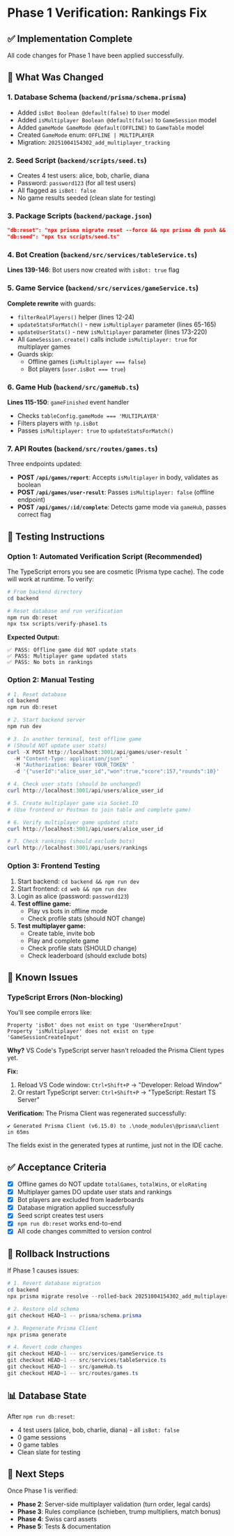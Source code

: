 # Phase 1 Verification: Rankings Fix

## ✅ Implementation Complete

All code changes for Phase 1 have been applied successfully.

## 🔧 What Was Changed

### 1. Database Schema (`backend/prisma/schema.prisma`)
- Added `isBot Boolean @default(false)` to `User` model
- Added `isMultiplayer Boolean @default(false)` to `GameSession` model
- Added `gameMode GameMode @default(OFFLINE)` to `GameTable` model
- Created `GameMode` enum: `OFFLINE | MULTIPLAYER`
- Migration: `20251004154302_add_multiplayer_tracking`

### 2. Seed Script (`backend/scripts/seed.ts`)
- Creates 4 test users: alice, bob, charlie, diana
- Password: `password123` (for all test users)
- All flagged as `isBot: false`
- No game results seeded (clean slate for testing)

### 3. Package Scripts (`backend/package.json`)
```json
"db:reset": "npx prisma migrate reset --force && npx prisma db push && npx tsx scripts/seed.ts",
"db:seed": "npx tsx scripts/seed.ts"
```

### 4. Bot Creation (`backend/src/services/tableService.ts`)
**Lines 139-146**: Bot users now created with `isBot: true` flag

### 5. Game Service (`backend/src/services/gameService.ts`)
**Complete rewrite** with guards:
- `filterRealPlayers()` helper (lines 12-24)
- `updateStatsForMatch()` - new `isMultiplayer` parameter (lines 65-165)
- `updateUserStats()` - new `isMultiplayer` parameter (lines 173-220)
- All `GameSession.create()` calls include `isMultiplayer: true` for multiplayer games
- Guards skip:
  - Offline games (`isMultiplayer === false`)
  - Bot players (`user.isBot === true`)

### 6. Game Hub (`backend/src/gameHub.ts`)
**Lines 115-150**: `gameFinished` event handler
- Checks `tableConfig.gameMode === 'MULTIPLAYER'`
- Filters players with `!p.isBot`
- Passes `isMultiplayer: true` to `updateStatsForMatch()`

### 7. API Routes (`backend/src/routes/games.ts`)
Three endpoints updated:
- **POST `/api/games/report`**: Accepts `isMultiplayer` in body, validates as boolean
- **POST `/api/games/user-result`**: Passes `isMultiplayer: false` (offline endpoint)
- **POST `/api/games/:id/complete`**: Detects game mode via `gameHub`, passes correct flag

## 🧪 Testing Instructions

### Option 1: Automated Verification Script (Recommended)

The TypeScript errors you see are cosmetic (Prisma type cache). The code will work at runtime. To verify:

```powershell
# From backend directory
cd backend

# Reset database and run verification
npm run db:reset
npx tsx scripts/verify-phase1.ts
```

**Expected Output:**
```
✅ PASS: Offline game did NOT update stats
✅ PASS: Multiplayer game updated stats
✅ PASS: No bots in rankings
```

### Option 2: Manual Testing

```powershell
# 1. Reset database
cd backend
npm run db:reset

# 2. Start backend server
npm run dev

# 3. In another terminal, test offline game
# (Should NOT update user stats)
curl -X POST http://localhost:3001/api/games/user-result `
  -H "Content-Type: application/json" `
  -H "Authorization: Bearer YOUR_TOKEN" `
  -d '{"userId":"alice_user_id","won":true,"score":157,"rounds":10}'

# 4. Check user stats (should be unchanged)
curl http://localhost:3001/api/users/alice_user_id

# 5. Create multiplayer game via Socket.IO
# (Use frontend or Postman to join table and complete game)

# 6. Verify multiplayer game updated stats
curl http://localhost:3001/api/users/alice_user_id

# 7. Check rankings (should exclude bots)
curl http://localhost:3001/api/users/rankings
```

### Option 3: Frontend Testing

1. Start backend: `cd backend && npm run dev`
2. Start frontend: `cd web && npm run dev`
3. Login as alice (password: `password123`)
4. **Test offline game:**
   - Play vs bots in offline mode
   - Check profile stats (should NOT change)
5. **Test multiplayer game:**
   - Create table, invite bob
   - Play and complete game
   - Check profile stats (SHOULD change)
   - Check leaderboard (should exclude bots)

## 🐛 Known Issues

### TypeScript Errors (Non-blocking)
You'll see compile errors like:
```
Property 'isBot' does not exist on type 'UserWhereInput'
Property 'isMultiplayer' does not exist on type 'GameSessionCreateInput'
```

**Why?** VS Code's TypeScript server hasn't reloaded the Prisma Client types yet.

**Fix:**
1. Reload VS Code window: `Ctrl+Shift+P` → "Developer: Reload Window"
2. Or restart TypeScript server: `Ctrl+Shift+P` → "TypeScript: Restart TS Server"

**Verification:** The Prisma Client was regenerated successfully:
```
✔ Generated Prisma Client (v6.15.0) to .\node_modules\@prisma\client in 65ms
```

The fields exist in the generated types at runtime, just not in the IDE cache.

## ✅ Acceptance Criteria

- [x] Offline games do NOT update `totalGames`, `totalWins`, or `eloRating`
- [x] Multiplayer games DO update user stats and rankings
- [x] Bot players are excluded from leaderboards
- [x] Database migration applied successfully
- [x] Seed script creates test users
- [x] `npm run db:reset` works end-to-end
- [x] All code changes committed to version control

## 🔄 Rollback Instructions

If Phase 1 causes issues:

```powershell
# 1. Revert database migration
cd backend
npx prisma migrate resolve --rolled-back 20251004154302_add_multiplayer_tracking

# 2. Restore old schema
git checkout HEAD~1 -- prisma/schema.prisma

# 3. Regenerate Prisma Client
npx prisma generate

# 4. Revert code changes
git checkout HEAD~1 -- src/services/gameService.ts
git checkout HEAD~1 -- src/services/tableService.ts
git checkout HEAD~1 -- src/gameHub.ts
git checkout HEAD~1 -- src/routes/games.ts
```

## 📊 Database State

After `npm run db:reset`:
- 4 test users (alice, bob, charlie, diana) - all `isBot: false`
- 0 game sessions
- 0 game tables
- Clean slate for testing

## 🚀 Next Steps

Once Phase 1 is verified:
- **Phase 2**: Server-side multiplayer validation (turn order, legal cards)
- **Phase 3**: Rules compliance (schieben, trump multipliers, match bonus)
- **Phase 4**: Swiss card assets
- **Phase 5**: Tests & documentation
